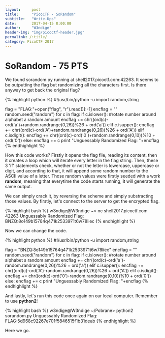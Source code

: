 ```yaml
---
layout:     post
title:      "PicoCTF - SoRandom"
subtitle:   "Write-Ups"
date:       2017-04-15 0:00:00
author:     "W3ndige"
header-img: "img/picoctf-header.jpg"
permalink: /:title/
category: PicoCTF 2017
---
```

<h1>SoRandom - 75 PTS</h1>

<p>We found sorandom.py running at shell2017.picoctf.com:42263. It seems to be outputting the flag but randomizing all the characters first. Is there anyway to get back the original flag?</p>

{% highlight python %}
#!/usr/bin/python -u
import random,string

flag = "FLAG:"+open("flag", "r").read()[:-1]
encflag = ""
random.seed("random")
for c in flag:
  if c.islower():
    #rotate number around alphabet a random amount
    encflag += chr((ord(c)-ord('a')+random.randrange(0,26))%26 + ord('a'))
  elif c.isupper():
    encflag += chr((ord(c)-ord('A')+random.randrange(0,26))%26 + ord('A'))
  elif c.isdigit():
    encflag += chr((ord(c)-ord('0')+random.randrange(0,10))%10 + ord('0'))
  else:
    encflag += c
print "Unguessably Randomized Flag: "+encflag
{% endhighlight %}

<p>How this code works? Firstly it opens the flag file, reading its content, then it creates a loop which will iterate every letter in the flag string. Then, these 3 'if' statements check, whether or not the letter is lowercase, uppercase or digit, and according to that, it will append some random number to the ASCII value of a letter. Those random values were firstly seeded with a work <b>random</b>, meaning that everytime the code starts running, it will generate the same output. </p>

<p>We can simply crack it, by reversing the scheme and simply substracting those values. By firstly, let's connect to the server to get the encrypted flag. </p>

{% highlight bash %}
w3ndige@W3ndige ~> nc shell2017.picoctf.com 42263
Unguessably Randomized Flag: BNZQ:8o149b15764q471k2533971t6w78liec
{% endhighlight %}

<p>Now we can change the code. </p>

{% highlight python %}
#!/usr/bin/python -u
import random,string

flag = "BNZQ:8o149b15764q471k2533971t6w78liec"
encflag = ""
random.seed("random")
for c in flag:
  if c.islower():
    #rotate number around alphabet a random amount
    encflag += chr((ord(c)-ord('a')-random.randrange(0,26))%26 + ord('a'))
  elif c.isupper():
    encflag += chr((ord(c)-ord('A')-random.randrange(0,26))%26 + ord('A'))
  elif c.isdigit():
    encflag += chr((ord(c)-ord('0')-random.randrange(0,10))%10 + ord('0'))
  else:
    encflag += c
print "Unguessably Randomized Flag: "+encflag
{% endhighlight %}

<p>And lastly, let's run this code once again on our local computer. Remember to use <b>python2</b>!</p>

{% highlight bash %}
w3ndige@W3ndige ~/Pobrane> python2 sorandom.py
Unguessably Randomized Flag: FLAG:5d968c92267e701f5846515f1b31deab
{% endhighlight %}

<p>Here we go. </p>
